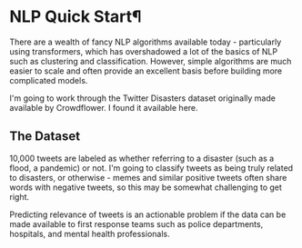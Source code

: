# NLP Quick Start¶
There are a wealth of fancy NLP algorithms available today - particularly using transformers, which has overshadowed a lot of the basics of NLP such as clustering and classification. However, simple algorithms are much easier to scale and often provide an excellent basis before building more complicated models.

I'm going to work through the Twitter Disasters dataset originally made available by Crowdflower. I found it available here.

## The Dataset
10,000 tweets are labeled as whether referring to a disaster (such as a flood, a pandemic) or not. I'm going to classify tweets as being truly related to disasters, or otherwise - memes and similar positive tweets often share words with negative tweets, so this may be somewhat challenging to get right.

Predicting relevance of tweets is an actionable problem if the data can be made available to first response teams such as police departments, hospitals, and mental health professionals.
